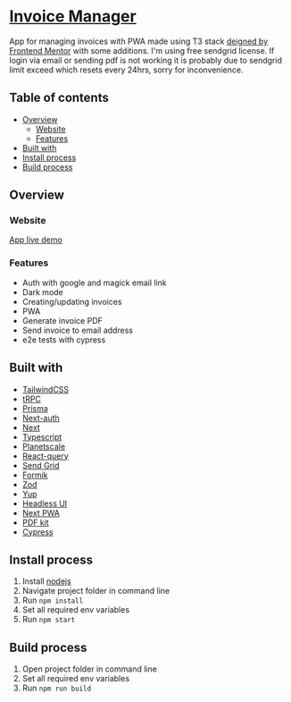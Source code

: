 # [Invoice Manager](https://invoices-manager-nine.vercel.app/)

App for managing invoices with PWA made using T3 stack [deigned by Frontend Mentor](https://www.frontendmentor.io/challenges/invoice-app-i7KaLTQjl) with some additions. I'm using free sendgrid license. If login via email or sending pdf is not working it is probably due to sendgrid limit exceed which resets every 24hrs, sorry for inconvenience.

## Table of contents

- [Overview](#overview)
  - [Website](#website)
  - [Features](#features)
- [Built with](#built-with)
- [Install process](#install-process)
- [Build process](#build-process)

## Overview

### Website

[App live demo](https://invoices-manager-nine.vercel.app/)

### Features

- Auth with google and magick email link
- Dark mode
- Creating/updating invoices
- PWA
- Generate invoice PDF
- Send invoice to email address
- e2e tests with cypress

## Built with

- [TailwindCSS](https://tailwindcss.com/)
- [tRPC](https://trpc.io/)
- [Prisma](https://www.prisma.io/)
- [Next-auth](https://next-auth.js.org/)
- [Next](https://nextjs.org/)
- [Typescript](https://www.typescriptlang.org/)
- [Planetscale](https://planetscale.com/)
- [React-query](https://react-query-v3.tanstack.com/)
- [Send Grid](https://sendgrid.com/)
- [Formik](https://formik.org/)
- [Zod](https://zod.dev/)
- [Yup](https://www.npmjs.com/package/yup)
- [Headless UI](https://headlessui.com/)
- [Next PWA](https://www.npmjs.com/package/next-pwa)
- [PDF kit](https://pdfkit.org/)
- [Cypress](https://docs.cypress.io)

## Install process

1. Install [nodejs](https://nodejs.org/en/download/)
2. Navigate project folder in command line
3. Run `npm install`
4. Set all required env variables
5. Run `npm start`

## Build process

1. Open project folder in command line
2. Set all required env variables
3. Run `npm run build`
